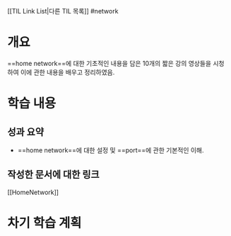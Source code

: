 [[TIL Link List|다른 TIL 목록]]
#network 

# 개요
==home network==에 대한 기초적인 내용을 담은 10개의 짧은 강의 영상들을 시청하여 이에 관한 내용을 배우고 정리하였음.

# 학습 내용
## 성과 요약
- ==home network==에 대한 설정 및 ==port==에 관한 기본적인 이해.

## 작성한 문서에 대한 링크
[[HomeNetwork]]

# 차기 학습 계획